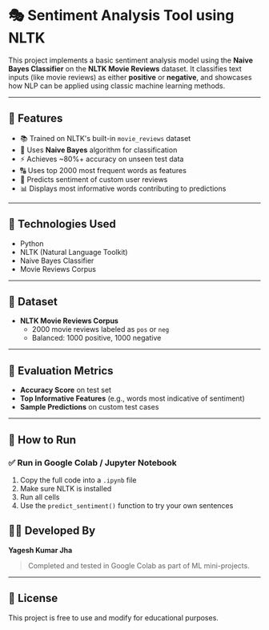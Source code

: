 # 🎭 Sentiment Analysis Tool using NLTK

This project implements a basic sentiment analysis model using the **Naive Bayes Classifier** on the **NLTK Movie Reviews** dataset. It classifies text inputs (like movie reviews) as either **positive** or **negative**, and showcases how NLP can be applied using classic machine learning methods.

---

## 📌 Features

- 📚 Trained on NLTK's built-in `movie_reviews` dataset  
- 🤖 Uses **Naive Bayes** algorithm for classification  
- ⚡ Achieves ~80%+ accuracy on unseen test data  
- 🔠 Uses top 2000 most frequent words as features  
- 🧪 Predicts sentiment of custom user reviews  
- 📊 Displays most informative words contributing to predictions  

---

## 🧰 Technologies Used

- Python  
- NLTK (Natural Language Toolkit)  
- Naive Bayes Classifier  
- Movie Reviews Corpus  

---

## 📝 Dataset

- **NLTK Movie Reviews Corpus**
  - 2000 movie reviews labeled as `pos` or `neg`
  - Balanced: 1000 positive, 1000 negative

---

## 🧪 Evaluation Metrics

- **Accuracy Score** on test set  
- **Top Informative Features** (e.g., words most indicative of sentiment)  
- **Sample Predictions** on custom test cases  

---

## 🚀 How to Run

### ✅ Run in Google Colab / Jupyter Notebook

1. Copy the full code into a `.ipynb` file
2. Make sure NLTK is installed
3. Run all cells
4. Use the `predict_sentiment()` function to try your own sentences


## 👨‍💻 Developed By

**Yagesh Kumar Jha**

> Completed and tested in Google Colab as part of ML mini-projects.  

---

## 📎 License

This project is free to use and modify for educational purposes.
